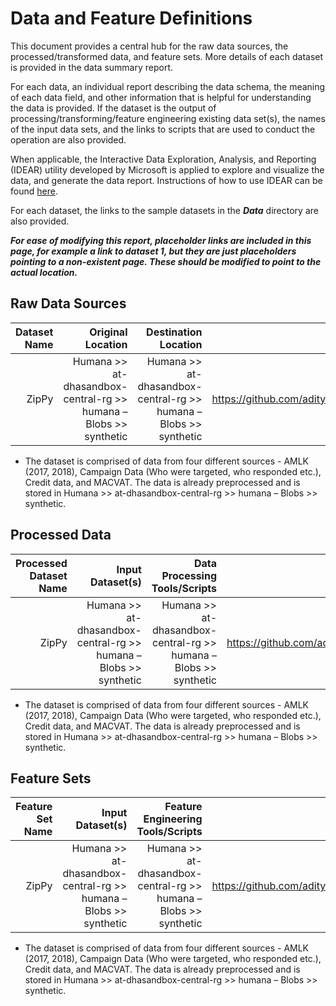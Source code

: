 # Data and Feature Definitions

This document provides a central hub for the raw data sources, the processed/transformed data, and feature sets. More details of each dataset is provided in the data summary report. 

For each data, an individual report describing the data schema, the meaning of each data field, and other information that is helpful for understanding the data is provided. If the dataset is the output of processing/transforming/feature engineering existing data set(s), the names of the input data sets, and the links to scripts that are used to conduct the operation are also provided. 

When applicable, the Interactive Data Exploration, Analysis, and Reporting (IDEAR) utility developed by Microsoft is applied to explore and visualize the data, and generate the data report. Instructions of how to use IDEAR can be found [here](). 

For each dataset, the links to the sample datasets in the _**Data**_ directory are also provided. 

_**For ease of modifying this report, placeholder links are included in this page, for example a link to dataset 1, but they are just placeholders pointing to a non-existent page. These should be modified to point to the actual location.**_


## Raw Data Sources


| Dataset Name | Original Location   | Destination Location  | Data Movement Tools / Scripts | Link to Report |
| ---:| ---: | ---: | ---: | -----: |
| ZipPy | Humana >> at-dhasandbox-central-rg >> humana – Blobs >> synthetic| Humana >> at-dhasandbox-central-rg >> humana – Blobs >> synthetic| https://github.com/aditya2994/TDSP_Zippy/blob/master/Code/Modeling/Synthetic%20ZipPy.dbc | https://github.com/aditya2994/TDSP_Zippy/blob/master/Docs/Data_Report/DataSummaryReport.md|

* The dataset is comprised of data from four different sources - AMLK (2017, 2018), Campaign Data (Who were targeted, who responded etc.), Credit data, and MACVAT. The data is already preprocessed and is stored in Humana >> at-dhasandbox-central-rg >> humana – Blobs >> synthetic.

## Processed Data
| Processed Dataset Name | Input Dataset(s)   | Data Processing Tools/Scripts | Link to Report |
| ---:| ---: | ---: | ---: | 
| ZipPy | Humana >> at-dhasandbox-central-rg >> humana – Blobs >> synthetic| Humana >> at-dhasandbox-central-rg >> humana – Blobs >> synthetic| https://github.com/aditya2994/TDSP_Zippy/blob/master/Code/Modeling/Synthetic%20ZipPy.dbc | https://github.com/aditya2994/TDSP_Zippy/blob/master/Docs/Data_Report/DataSummaryReport.md|

* The dataset is comprised of data from four different sources - AMLK (2017, 2018), Campaign Data (Who were targeted, who responded etc.), Credit data, and MACVAT. The data is already preprocessed and is stored in Humana >> at-dhasandbox-central-rg >> humana – Blobs >> synthetic.

## Feature Sets

| Feature Set Name | Input Dataset(s)   | Feature Engineering Tools/Scripts | Link to Report |
| ---:| ---: | ---: | ---: | 
| ZipPy | Humana >> at-dhasandbox-central-rg >> humana – Blobs >> synthetic| Humana >> at-dhasandbox-central-rg >> humana – Blobs >> synthetic| https://github.com/aditya2994/TDSP_Zippy/blob/master/Code/Modeling/Synthetic%20ZipPy.dbc | https://github.com/aditya2994/TDSP_Zippy/blob/master/Docs/Data_Report/DataSummaryReport.md|

* The dataset is comprised of data from four different sources - AMLK (2017, 2018), Campaign Data (Who were targeted, who responded etc.), Credit data, and MACVAT. The data is already preprocessed and is stored in Humana >> at-dhasandbox-central-rg >> humana – Blobs >> synthetic.
